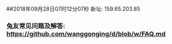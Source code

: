 ##2018年09月28日07时12分07秒 新址: 159.65.203.85
### 兔友常见问题及解答: https://github.com/wanggonging/d/blob/w/FAQ.md
